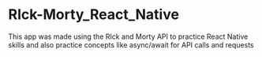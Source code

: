 # RIck-Morty_React_Native
This app was made using the RIck and Morty API to practice React Native skills and also practice concepts like async/await for API calls and requests
